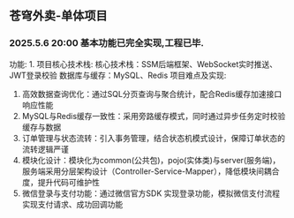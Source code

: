 ## 苍穹外卖-单体项目
### 2025.5.6 20:00 基本功能已完全实现,工程已毕.
功能:
  1. 
项目核心技术栈:
    核心技术栈：SSM后端框架、WebSocket实时推送、JWT登录校验
    数据库与缓存：MySQL、Redis
项目难点及实现:
  1.  高效数据查询优化：通过SQL分页查询与聚合统计，配合Redis缓存加速接口响应性能
  2.  MySQL与Redis缓存一致性：采用旁路缓存模式，同时通过异步任务定时校验缓存与数据
  3.  订单管理与状态流转：引入事务管理，结合状态机模式设计，保障订单状态的流转逻辑严谨
  4.  模块化设计：模块化为common(公共包)，pojo(实体类)与server(服务端)，服务端采用分层架构设计（Controller-Service-Mapper），降低模块间耦合度，提升代码可维护性
  5.  微信登录与支付功能：通过微信官方SDK 实现登录功能，模拟微信支付流程实现支付请求、成功回调功能

